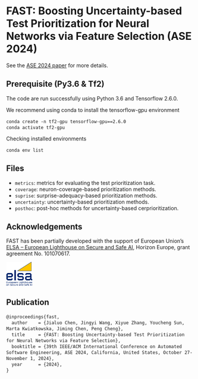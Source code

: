 # FAST: Boosting Uncertainty-based Test Prioritization for Neural Networks via Feature Selection (ASE 2024)

See the <a href="https://arxiv.org/abs/2409.09130" target="_blank">ASE 2024 paper</a> for more details. 

## Prerequisite (Py3.6 & Tf2)
The code are run successfully using Python 3.6 and Tensorflow 2.6.0.

We recommend using conda to install the tensorflow-gpu environment
```shell
conda create -n tf2-gpu tensorflow-gpu==2.6.0
conda activate tf2-gpu
```

Checking installed environments
```shell
conda env list
```

## Files
- `metrics`: metrics for evaluating the test prioritization task.
- `coverage`: neuron-coverage-based prioritization methods. 
- `suprise`: surprise-adequacy-based prioritization methods. 
- `uncertainty`: uncertainty-based prioritization methods. 
- `posthoc`: post-hoc methods for uncertainty-based cerprioritization. 


## Acknowledgements
FAST has been partially developed with the support of European Union’s [ELSA – European Lighthouse on Secure and Safe AI](https://elsa-ai.eu), Horizon Europe, grant agreement No. 101070617. 

<img src="elsa.jpg" alt="elsa" style="width:70px;"/> &nbsp;&nbsp; 

## Publication 
```
@inproceedings{fast,
  author    = {Jialuo Chen, Jingyi Wang, Xiyue Zhang, Youcheng Sun, Marta Kwiatkowska, Jiming Chen, Peng Cheng},
  title     = {FAST: Boosting Uncertainty-based Test Prioritization for Neural Networks via Feature Selection},
  booktitle = {39th IEEE/ACM International Conference on Automated Software Engineering, ASE 2024, California, United States, October 27- November 1, 2024},
  year      = {2024},
}
```



